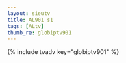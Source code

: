 ```yaml
--- 
layout: sieutv
title: AL901 s1
tags: [ALtv]
thumb_re: globiptv901
---
```

{% include tvadv key="globiptv901" %} 
